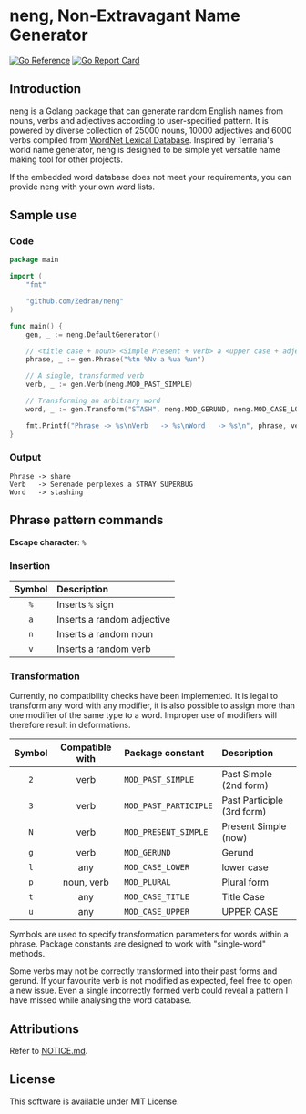 # neng, Non-Extravagant Name Generator

[![Go Reference](https://pkg.go.dev/badge/github.com/Zedran/neng.svg)](https://pkg.go.dev/github.com/Zedran/neng)
[![Go Report Card](https://goreportcard.com/badge/github.com/Zedran/neng)](https://goreportcard.com/report/github.com/Zedran/neng)

## Introduction

neng is a Golang package that can generate random English names from nouns, verbs and adjectives according to user-specified pattern. It is powered by diverse collection of 25000 nouns, 10000 adjectives and 6000 verbs compiled from [WordNet Lexical Database](https://wordnet.princeton.edu). Inspired by Terraria's world name generator, neng is designed to be simple yet versatile name making tool for other projects.

If the embedded word database does not meet your requirements, you can provide neng with your own word lists.

## Sample use

### Code

```Go
package main

import (
    "fmt"

    "github.com/Zedran/neng"
)

func main() {
    gen, _ := neng.DefaultGenerator()

    // <title case + noun> <Simple Present + verb> a <upper case + adjective> <upper case + noun>
    phrase, _ := gen.Phrase("%tn %Nv a %ua %un")

    // A single, transformed verb
    verb, _ := gen.Verb(neng.MOD_PAST_SIMPLE)

    // Transforming an arbitrary word
    word, _ := gen.Transform("STASH", neng.MOD_GERUND, neng.MOD_CASE_LOWER)

    fmt.Printf("Phrase -> %s\nVerb   -> %s\nWord   -> %s\n", phrase, verb, word)
}
```

### Output

```text
Phrase -> share
Verb   -> Serenade perplexes a STRAY SUPERBUG
Word   -> stashing
```

## Phrase pattern commands

**Escape character**: `%`

### Insertion

| Symbol | Description                |
|:------:|:---------------------------|
| `%`    | Inserts `%` sign           |
| `a`    | Inserts a random adjective |
| `n`    | Inserts a random noun      |
| `v`    | Inserts a random verb      |

### Transformation

Currently, no compatibility checks have been implemented. It is legal to transform any word with any modifier, it is also possible to assign more than one modifier of the same type to a word. Improper use of modifiers will therefore result in deformations.

| Symbol | Compatible with       | Package constant      | Description                |
|:------:|:---------------------:|:----------------------|:---------------------------|
| `2`    | verb                  | `MOD_PAST_SIMPLE`     | Past Simple (2nd form)     |
| `3`    | verb                  | `MOD_PAST_PARTICIPLE` | Past Participle (3rd form) |
| `N`    | verb                  | `MOD_PRESENT_SIMPLE`  | Present Simple (now)       |
| `g`    | verb                  | `MOD_GERUND`          | Gerund                     |
| `l`    | any                   | `MOD_CASE_LOWER`      | lower case                 |
| `p`    | noun, verb            | `MOD_PLURAL`          | Plural form                |
| `t`    | any                   | `MOD_CASE_TITLE`      | Title Case                 |
| `u`    | any                   | `MOD_CASE_UPPER`      | UPPER CASE                 |

Symbols are used to specify transformation parameters for words within a phrase. Package constants are designed to work with "single-word" methods.

Some verbs may not be correctly transformed into their past forms and gerund. If your favourite verb is not modified as expected, feel free to open a new issue. Even a single incorrectly formed verb could reveal a pattern I have missed while analysing the word database.

## Attributions

Refer to [NOTICE.md](./NOTICE.md).

## License

This software is available under MIT License.

